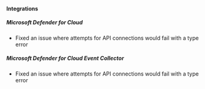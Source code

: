 
#### Integrations

##### Microsoft Defender for Cloud

- Fixed an issue where attempts for API connections would fail with a type error

##### Microsoft Defender for Cloud Event Collector

- Fixed an issue where attempts for API connections would fail with a type error
